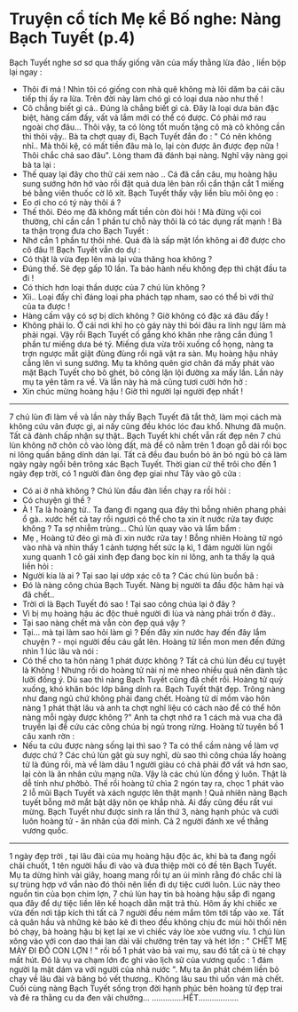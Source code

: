 # Truyện cổ tích Mẹ kể Bố nghe: Nàng Bạch Tuyết (p.4)
Bạch Tuyết nghe sơ sơ qua thấy giống văn của mấy thằng lừa đảo , liền bộp lại ngay :
- Thôi đi má ! Nhìn tôi có giống con nhà quê không mà lôi dăm ba cái câu tiếp thị ấy ra lừa. Trên đời này làm chó gì có loại dưa nào như thế !
- Cô chẳng biết gì cả.. Đúng là chẳng biết gì cả. Đây là loại dưa bản đặc biệt, hàng cấm đấy, vất vả lắm mới có thể có được. Có phải mớ rau ngoài chợ đâu... Thôi vậy, ta có lòng tốt muốn tặng cô mà cô không cần thì thôi vậy..
Bà ta chợt quay đi, Bạch Tuyết đắn đo : " Có nên không nhỉ.. Mà thôi kệ, có mất tiền đâu mà lo, lại còn được ăn được đẹp nữa ! Thôi chắc chả sao đâu". Lòng tham đã đánh bại nàng. Nghĩ vậy nàng gọi bà ta lại :
- Thế quay lại đây cho thử cái xem nào ..
Cá đã cắn câu, mụ hoàng hậu sung sướng hớn hở vào rồi đặt quả dưa lên bàn rồi cẩn thận cắt 1 miếng bé bằng viên thuốc cờ lô xít. Bạch Tuyết thấy vậy liền bĩu môi õng ẹo :
- Eo ơi cho có tý này thôi á ?
- Thế thôi. Đéo mẹ đã không mất tiền còn đòi hỏi ! Mà đừng vội coi thường, chỉ cần cắn 1 phần tư chỗ này thôi là có tác dụng rất mạnh !
Bà ta thận trọng đưa cho Bạch Tuyết :
- Nhớ cắn 1 phần tư thôi nhé. Quá đà là sấp mặt lồn không ai đỡ được cho cô đâu !!
Bạch Tuyết vẫn do dự :
- Có thật là vừa đẹp lên mà lại vừa thăng hoa không ?
- Đúng thế. Sẽ đẹp gấp 10 lần. Ta bảo hành nếu không đẹp thì chặt đầu ta đi !
- Có thích hơn loại thần dược của 7 chú lùn không ?
- Xìì.. Loại đấy chỉ đáng loại pha phách tạp nham, sao có thể bì với thứ của ta được !
- Hàng cấm vậy có sợ bị dích không ? Giờ không có đặc xá đâu đấy !
- Không phải lo. Ở cái nơi khỉ ho cò gáy này thì bói đâu ra lính ngự lâm mà phải ngại.
Vậy rồi Bạch Tuyết cố gắng khó khăn nhe răng cắn đúng 1 phần tư miếng dưa bé tý. Miếng dưa vừa trôi xuống cổ họng, nàng ta trợn ngược mắt giật đùng đùng rồi ngã vật ra sàn. Mụ hoàng hậu nhảy cẫng lên vì sung sướng. Mụ ta không quên giơ chân đá mấy phát vào mặt Bạch Tuyết cho bõ ghét, bõ công lặn lội đường xa mấy lần.
Lần này mụ ta yên tâm ra về. Và lần này hà mã cũng tươi cười hớn hở :
- Xin chúc mừng hoàng hậu ! Giờ thì người lại người đẹp nhất !
--------
7 chú lùn đi làm về và lần này thấy Bạch Tuyết đã tắt thở, làm mọi cách mà không cứu vãn được gì, ai nấy cũng đều khóc lóc đau khổ. Nhưng đã muộn. Tất cả đành chấp nhận sự thật..
Bạch Tuyết khi chết vẫn rất đẹp nên 7 chú lùn không nỡ chôn cô vào lòng đất, mà để cô nằm trên 1 đoạn gỗ dài rồi bọc ni lông quấn băng dính dán lại. Tất cả đều đau buồn bỏ ăn bỏ ngủ bỏ cả làm ngày ngày ngồi bên trông xác Bạch Tuyết. Thời gian cứ thế trôi cho đến 1 ngày đẹp trời, có 1 người đàn ông đẹp giai như Tây vào gõ cửa :
- Có ai ở nhà không ?
Chú lùn đầu đàn liền chạy ra rồi hỏi :
- Có chuyện gì thế ?
- À ! Ta là hoàng tử.. Ta đang đi ngang qua đây thì bỗng nhiên phang phải ổ gà.. xước hết cả tay rồi ngươi có thể cho ta xin ít nước rửa tay được không ? Ta sợ nhiễm trùng...
Chú lùn quay vào và lẩm bẩm :
- Mẹ , Hoàng tử đéo gì mà đi xin nước rửa tay !
Bỗng nhiên Hoàng tử ngó vào nhà và nhìn thấy 1 cảnh tượng hết sức lạ kì, 1 đám người lùn ngồi xung quanh 1 cô gái xinh đẹp đang bọc kín ni lông, anh ta thấy lạ quá liền hỏi :
- Người kia là ai ? Tại sao lại ướp xác cô ta ?
Các chú lùn buồn bã :
- Đó là nàng công chúa Bạch Tuyết. Nàng bị người ta đầu độc hãm hại và đã chết..
- Trời ơi là Bạch Tuyết đó sao ! Tại sao công chúa lại ở đây ?
- Vì bị mụ hoàng hậu ác độc thuê người đi lùa và nàng phải trốn ở đây..
- Tại sao nàng chết mà vẫn còn đẹp quá vậy ?
- Tại... mà tại làm sao hỏi làm gì ? Đến đây xin nước hay đến đây lắm chuyện ? - mọi người đều cáu gắt lên.
Hoàng tử liền mon men đến đứng nhìn 1 lúc lâu và nói :
- Có thể cho ta hôn nàng 1 phát được không ?
Tất cả chú lùn đều cự tuyệt là Không ! Nhưng rồi do hoàng tử nài nỉ mè nheo nhiều quá nên đành tặc lưỡi đồng ý. Dù sao thì nàng Bạch Tuyết cũng đã chết rồi. Hoàng tử quỳ xuống, khó khăn bóc lớp băng dính ra. Bạch Tuyết thật đẹp. Trông nàng như đang ngủ chứ không phải đang chết. Hoàng tử dí mồm vào hôn nàng 1 phát thật lâu và anh ta chợt nghĩ liệu có cách nào để có thể hôn nàng mỗi ngày được không ?" Anh ta chợt nhớ ra 1 cách mà vua cha đã truyền lại để cứu các công chúa bị ngủ trong rừng. Hoàng tử tuyên bố 1 câu xanh rờn :
- Nếu ta cứu được nàng sống lại thì sao ? Ta có thể cầm nàng về làm vợ được chứ ?
Các chú lùn gật gù suy nghĩ, dù sao thì công chúa lấy hoàng tử là đúng rồi, mà về làm dâu 1 người giàu có chả phải đỡ vất vả hơn sao, lại còn là ân nhân cứu mạng nữa. Vậy là các chú lùn đồng ý luôn. Thật là dễ tính như phởbò. Thế rồi hoàng tử chìa 2 ngón tay ra, chọc 1 phát vào 2 lỗ mũi Bạch Tuyết và xách ngược lên thật mạnh ! Quả nhiên nàng Bạch tuyết bỗng mở mắt bật dậy nôn ọe khắp nhà. Ai đấy cũng đều rất vui mừng. Bạch Tuyết như được sinh ra lần thứ 3, nàng hạnh phúc và cưới luôn hoàng tử - ân nhân của đời mình. Cả 2 người đánh xe về thẳng vương quốc.
-----------
1 ngày đẹp trời , tại lâu đài của mụ hoàng hậu độc ác, khi bà ta đang ngồi chải chuốt, 1 tên người hầu đi vào và đưa thiệp mời có đề tên Bạch Tuyết. Mụ ta dừng hình vài giây, hoang mang rồi tự an ủi mình rằng đó chắc chỉ là sự trùng hợp vớ vẩn nào đó thôi nên liền đi dự tiệc cưới luôn.
Lúc này theo nguồn tin của bọn chim lợn, 7 chú lùn hay tin bà hoàng hậu sắp đi ngang qua đây để dự tiệc liền lên kế hoạch dằn mặt trả thù. Hôm ấy khi chiếc xe vừa đến nơi tập kích thì tất cả 7 người đều ném mắm tôm tới tấp vào xe.
Tất cả quân hầu và những kẻ bảo kê đi theo đều không chịu đc mùi hôi thối nên bỏ chạy, bà hoàng hậu bị kẹt lại xe vì chiếc váy lòe xòe vướng víu. 1 chú lùn xông vào với con dao thái lan dài vãi chưởng trên tay và hét lớn : " CHẾT MẸ MÀY ĐI ĐỒ CON LỢN ! " rồi bổ 1 phát vào bả vai mụ, sau đó tất cả ù té chạy mất hút. Đó là vụ va chạm lớn đc ghi vào lịch sử của vương quốc : 1 đám người lạ mặt dám va với người của nhà nước ".
Mụ ta ăn phát chém liền bỏ chạy về lâu đài và băng bó vết thương.. Không lâu sau thì uốn ván mà chết.
Cuối cùng nàng Bạch Tuyết sống trọn đời hạnh phúc bên hoàng tử đẹp trai và đẻ ra thằng cu da đen vãi chưởng...
..............HẾT..................